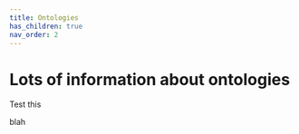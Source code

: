 ```yaml
---
title: Ontologies
has_children: true
nav_order: 2
---
```


# Lots of information about ontologies

Test this


blah
